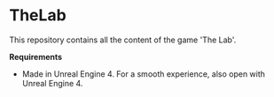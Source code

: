 # TheLab
This repository contains all the content of the game 'The Lab'.

**Requirements**
- Made in Unreal Engine 4. For a smooth experience, also open with Unreal Engine 4.
